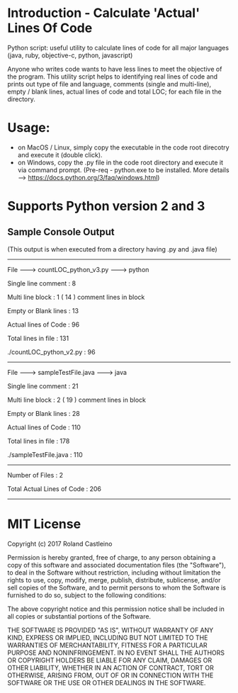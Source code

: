 # Introduction - Calculate 'Actual' Lines Of Code

Python script: useful utility to calculate lines of code for all major languages (java, ruby, objective-c, python, javascript)

Anyone who writes code wants to have less lines to meet the objective of the program. This utility script helps to identifying real lines of code and prints out type of file and language, comments (single and multi-line), empty / blank lines, actual lines of code and total LOC; for each file in the directory.

# Usage:
- on MacOS / Linux, simply copy the executable in the code root direcotry and execute it (double click). 
- on Windows, copy the .py file in the code root directory and execute it via command prompt. (Pre-req - python.exe to be installed. More details --> https://docs.python.org/3/faq/windows.html)

# Supports Python version 2 and 3

## Sample Console Output
(This output is when executed from a directory having .py and .java file)

******************************************

File --->  countLOC_python_v3.py  --->  python

Single line comment   : 8

Multi line block      : 1  ( 14 ) comment lines in block

Empty or Blank lines  : 13

Actual lines of Code  : 96

Total lines in file   : 131

./countLOC_python_v2.py : 96

------------------------------------------

File --->  sampleTestFile.java  --->  java

Single line comment   : 21

Multi line block      : 2  ( 19 ) comment lines in block

Empty or Blank lines  : 28

Actual lines of Code  : 110

Total lines in file   : 178

./sampleTestFile.java : 110

------------------------------------------


Number of Files : 2

Total Actual Lines of Code : 206

******************************************

# MIT License

Copyright (c) 2017 Roland Castleino

Permission is hereby granted, free of charge, to any person obtaining a copy
of this software and associated documentation files (the "Software"), to deal
in the Software without restriction, including without limitation the rights
to use, copy, modify, merge, publish, distribute, sublicense, and/or sell
copies of the Software, and to permit persons to whom the Software is
furnished to do so, subject to the following conditions:

The above copyright notice and this permission notice shall be included in all
copies or substantial portions of the Software.

THE SOFTWARE IS PROVIDED "AS IS", WITHOUT WARRANTY OF ANY KIND, EXPRESS OR
IMPLIED, INCLUDING BUT NOT LIMITED TO THE WARRANTIES OF MERCHANTABILITY,
FITNESS FOR A PARTICULAR PURPOSE AND NONINFRINGEMENT. IN NO EVENT SHALL THE
AUTHORS OR COPYRIGHT HOLDERS BE LIABLE FOR ANY CLAIM, DAMAGES OR OTHER
LIABILITY, WHETHER IN AN ACTION OF CONTRACT, TORT OR OTHERWISE, ARISING FROM,
OUT OF OR IN CONNECTION WITH THE SOFTWARE OR THE USE OR OTHER DEALINGS IN THE
SOFTWARE.